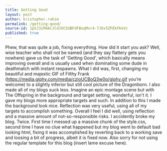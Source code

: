 ```yaml
---
title: Getting Good
layout: post
author: kristopher.rahim
permalink: /getting-good/
source-id: 1pSJ3iM4AcJCdJUCSUBFdFBoqMvr4-7J6v5ZPEkFKeVc
published: true
---
```



Phew, that was quite a job, fixing everything. How did it start you ask? Well, wise teacher who shall not be named (and they say flattery gets you nowhere) gave us the task of 'Getting Good', which basically means improving overall and is usually used when dominating some dude in deathmatch with instant respawns. What I did was, first, changing my beautiful and majestic GIF of Filthy Frank (https://media.giphy.com/media/czioUCBoQ3w0o/giphy.gif you’re welcome) to a slightly inferior but still cool picture of the Dragonborn. I also made all of my blogs suck less. Imagine an epic montage scene but with The Offspring in the background and target setting, wonderful, isn't it. I gave my blogs more appropriate targets and such. In addition to this I made the background look nice. Reflection was very useful, using all of my targets to accomplish something. Overall I feel I did well, using reflection and a massive amount of not-so-responsible risks. I accidently broke my blog. Twice. First time I messed up a massive chunk of the style.css, second time I have no clue what happened but my blog went to default bad looking html, fixing it was accomplished by reverting back to a working save and loosing a bit of progress, albeit it is fixed now. Also sorry for not using the regular template for this blog (insert lame excuse here).
